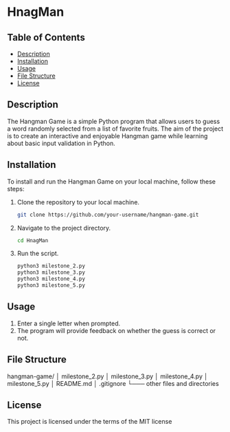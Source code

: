 # HnagMan

## Table of Contents
- [Description](#description)
- [Installation](#installation)
- [Usage](#usage)
- [File Structure](#file-structure)
- [License](#license)



## Description
The Hangman Game is a simple Python program that allows users to guess a word randomly selected from a list of favorite fruits. The aim of the project is to create an interactive and enjoyable Hangman game while learning about basic input validation in Python.

## Installation

To install and run the Hangman Game on your local machine, follow these steps:

1. Clone the repository to your local machine.
   ```bash
   git clone https://github.com/your-username/hangman-game.git

2. Navigate to the project directory.
   ```bash
   cd HnagMan


4. Run the script.
   ```bash
   python3 milestone_2.py  
   python3 milestone_3.py  
   python3 milestone_4.py
   python3 milestone_5.py  

## Usage

1. Enter a single letter when prompted.
2. The program will provide feedback on whether the guess is correct or not.

## File Structure
hangman-game/
│ milestone_2.py
│ milestone_3.py
│ milestone_4.py
│ milestone_5.py
│ README.md
│ .gitignore
└─── other files and directories
## License
This project is licensed under the terms of the MIT license





